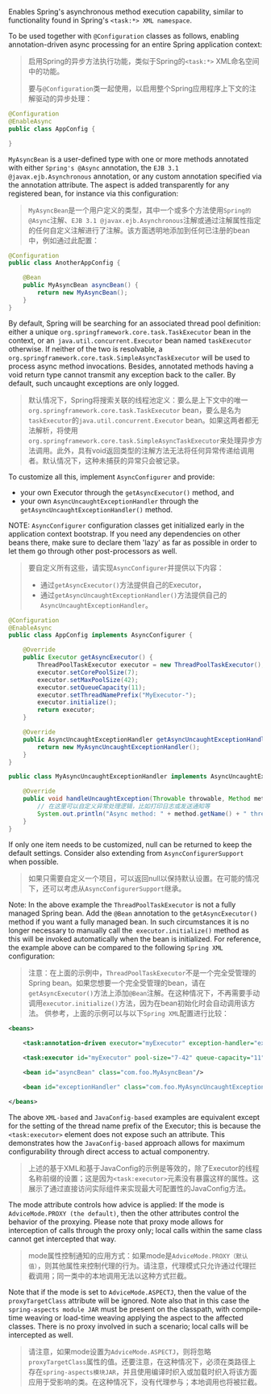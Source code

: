 Enables Spring's asynchronous method execution capability, similar to functionality found in Spring's `<task:*> XML namespace`.

To be used together with `@Configuration` classes as follows, enabling annotation-driven async processing for an entire Spring application context:

>   启用Spring的异步方法执行功能，类似于Spring的`<task:*>` XML命名空间中的功能。
>
>   要与`@Configuration`类一起使用，以启用整个Spring应用程序上下文的注解驱动的异步处理：

 ```java
@Configuration
@EnableAsync
public class AppConfig {

}
 ```

`MyAsyncBean` is a user-defined type with one or more methods annotated with either `Spring's @Async` annotation, the `EJB 3.1 @javax.ejb.Asynchronous` annotation, or any custom annotation specified via the annotation attribute. The aspect is added transparently for any registered bean, for instance via this configuration:

>   `MyAsyncBean`是一个用户定义的类型，其中一个或多个方法使用`Spring的@Async`注解、`EJB 3.1 @javax.ejb.Asynchronous`注解或通过注解属性指定的任何自定义注解进行了注解。该方面透明地添加到任何已注册的bean中，例如通过此配置：

```java
@Configuration
public class AnotherAppConfig {

    @Bean
    public MyAsyncBean asyncBean() {
        return new MyAsyncBean();
    }
}
```

By default, Spring will be searching for an associated thread pool definition: either a unique `org.springframework.core.task.TaskExecutor` bean in the context, or an` java.util.concurrent.Executor` bean named `taskExecutor` otherwise. If neither of the two is resolvable, a `org.springframework.core.task.SimpleAsyncTaskExecutor` will be used to process async method invocations. Besides, annotated methods having a void return type cannot transmit any exception back to the caller. By default, such uncaught exceptions are only logged.

>   默认情况下，Spring将搜索关联的线程池定义：要么是上下文中的唯一`org.springframework.core.task.TaskExecutor` bean，要么是名为`taskExecutor`的`java.util.concurrent.Executor` bean。如果这两者都无法解析，将使用`org.springframework.core.task.SimpleAsyncTaskExecutor`来处理异步方法调用。此外，具有void返回类型的注解方法无法将任何异常传递给调用者。默认情况下，这种未捕获的异常只会被记录。

To customize all this, implement `AsyncConfigurer` and provide:

* your own Executor through the `getAsyncExecutor()` method, and
* your own `AsyncUncaughtExceptionHandler` through the `getAsyncUncaughtExceptionHandler()` method.

NOTE: `AsyncConfigurer` configuration classes get initialized early in the application context bootstrap. If you need any dependencies on other beans there, make sure to declare them 'lazy' as far as possible in order to let them go through other post-processors as well.

>   要自定义所有这些，请实现`AsyncConfigurer`并提供以下内容：
>
>   -   通过`getAsyncExecutor()`方法提供自己的Executor，
>   -   通过`getAsyncUncaughtExceptionHandler()`方法提供自己的`AsyncUncaughtExceptionHandler`。

```java
@Configuration
@EnableAsync
public class AppConfig implements AsyncConfigurer {

    @Override
    public Executor getAsyncExecutor() {
        ThreadPoolTaskExecutor executor = new ThreadPoolTaskExecutor();
        executor.setCorePoolSize(7);
        executor.setMaxPoolSize(42);
        executor.setQueueCapacity(11);
        executor.setThreadNamePrefix("MyExecutor-");
        executor.initialize();
        return executor;
    }

    @Override
    public AsyncUncaughtExceptionHandler getAsyncUncaughtExceptionHandler() {
        return new MyAsyncUncaughtExceptionHandler();
    }
}

public class MyAsyncUncaughtExceptionHandler implements AsyncUncaughtExceptionHandler {

    @Override
    public void handleUncaughtException(Throwable throwable, Method method, Object... objects) {
        // 在这里可以自定义异常处理逻辑，比如打印日志或发送通知等
        System.out.println("Async method: " + method.getName() + " threw an exception: " + throwable.getMessage());
    }
}
```

If only one item needs to be customized, null can be returned to keep the default settings. Consider also extending from `AsyncConfigurerSupport` when possible.

>   如果只需要自定义一个项目，可以返回null以保持默认设置。在可能的情况下，还可以考虑从`AsyncConfigurerSupport`继承。

Note: In the above example the `ThreadPoolTaskExecutor` is not a fully managed Spring bean. Add the `@Bean` annotation to the `getAsyncExecutor() `method if you want a fully managed bean. In such circumstances it is no longer necessary to manually call the` executor.initialize()` method as this will be invoked automatically when the bean is initialized.
For reference, the example above can be compared to the following `Spring XML` configuration:

>   注意：在上面的示例中，`ThreadPoolTaskExecutor`不是一个完全受管理的Spring bean。如果您想要一个完全受管理的bean，请在`getAsyncExecutor()`方法上添加`@Bean`注解。在这种情况下，不再需要手动调用`executor.initialize()`方法，因为在bean初始化时会自动调用该方法。
>   供参考，上面的示例可以与以下`Spring XML`配置进行比较：

```xml
<beans>
 
    <task:annotation-driven executor="myExecutor" exception-handler="exceptionHandler"/>

    <task:executor id="myExecutor" pool-size="7-42" queue-capacity="11"/>

    <bean id="asyncBean" class="com.foo.MyAsyncBean"/>

    <bean id="exceptionHandler" class="com.foo.MyAsyncUncaughtExceptionHandler"/>

</beans>
```

The above `XML-based` and `JavaConfig-based` examples are equivalent except for the setting of the thread name prefix of the Executor; this is because the `<task:executor>` element does not expose such an attribute. This demonstrates how the `JavaConfig-based` approach allows for maximum configurability through direct access to actual componentry.

>   上述的基于XML和基于JavaConfig的示例是等效的，除了Executor的线程名称前缀的设置；这是因为`<task:executor>`元素没有暴露这样的属性。这展示了通过直接访问实际组件来实现最大可配置性的JavaConfig方法。

The mode attribute controls how advice is applied: If the mode is `AdviceMode.PROXY (the default)`, then the other attributes control the behavior of the proxying. Please note that proxy mode allows for interception of calls through the proxy only; local calls within the same class cannot get intercepted that way.

>   mode属性控制通知的应用方式：如果mode是`AdviceMode.PROXY（默认值）`，则其他属性来控制代理的行为。请注意，代理模式只允许通过代理拦截调用；同一类中的本地调用无法以这种方式拦截。

Note that if the mode is set to `AdviceMode.ASPECTJ`, then the value of the `proxyTargetClass` attribute will be ignored. Note also that in this case the `spring-aspects module JAR` must be present on the classpath, with compile-time weaving or load-time weaving applying the aspect to the affected classes. There is no proxy involved in such a scenario; local calls will be intercepted as well.

>   请注意，如果mode设置为`AdviceMode.ASPECTJ`，则将忽略`proxyTargetClass`属性的值。还要注意，在这种情况下，必须在类路径上存在`spring-aspects模块JAR`，并且使用编译时织入或加载时织入将该方面应用于受影响的类。在这种情况下，没有代理参与；本地调用也将被拦截。